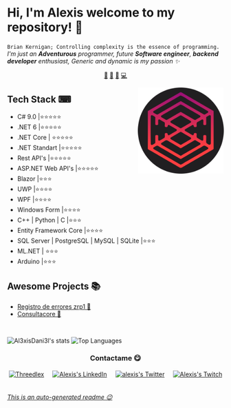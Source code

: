 # Hi, I'm Alexis welcome to my repository! 👋


`Brian Kernigan; Controlling complexity is the essence of programming.`<br><em> I'm just an **Adventurous** programmer, future **Software engineer**, **backend developer** enthusiast, Generic and dynamic is my passion ✨</em>


<p align="center">
<a href="https://github.com/Al3xisDani3l/Al3xisDani3l/blob/master/csharp.md">🦄</a>
<a href="https://github.com/Al3xisDani3l/Al3xisDani3l/blob/master/tools.md">🔧</a>
<a href="https://github.com/Al3xisDani3l/Al3xisDani3l/blob/master/ai.md">🤖</a>
<a href="https://github.com/Al3xisDani3l/Al3xisDani3l/blob/master/backend.md">💻</a>
</p>


<a href="https://twitter.com/Al3xisDani3l">
<img align="right" height="auto" width="200" src="https://github.com/Al3xisDani3l/Al3xisDani3l/raw/master/img/Threedlex.png"/>
</a>


## Tech Stack ⌨
- C# 9.0 |⭐⭐⭐⭐⭐
- .NET 6 |⭐⭐⭐⭐⭐ 
- .NET Core | ⭐⭐⭐⭐⭐
- .NET Standart |⭐⭐⭐⭐⭐
- Rest API's |⭐⭐⭐⭐⭐
- ASP.NET Web API's |⭐⭐⭐⭐⭐
- Blazor |⭐⭐⭐
- UWP |⭐⭐⭐⭐
- WPF |⭐⭐⭐⭐
- Windows Form |⭐⭐⭐⭐
- C++ | Python | C |⭐⭐⭐
- Entity Framework Core |⭐⭐⭐⭐
- SQL Server | PostgreSQL | MySQL |  SQLite |⭐⭐⭐
- ML.NET | ⭐⭐⭐
- Arduino |⭐⭐⭐


## Awesome Projects 📚
- [Registro de errores zrp1  🦄](https://github.com/Al3xisDani3l/Registro-de-errores-ZRP1) 
- [Consultacore  🦄](https://github.com/Al3xisDani3l/ConsultaCore) 



<br>

<a><img height="150em" alt="Al3xisDani3l's stats" src="https://github-readme-stats.vercel.app/api?username=Al3xisDani3l&theme=vue-dark&show_icons=true"/>
<img height="150em" alt="Top Languages" src="https://github-readme-stats.vercel.app/api/top-langs/?username=Al3xisDani3l&theme=vue-dark&layout=compact&hide=html"/>
</a>


<div align="center">
<h3 align="center">Contactame 😋</h3>
</div>
<p align="center">
<a href="https://www.facebook.com/Threedlex" target="blank">
<img align="center" width="30px" alt="Threedlex" src="https://www.vectorlogo.zone/logos/facebook/facebook-official.svg"/></a> &nbsp; &nbsp;
<a href="www.linkedin.com/in/Al3xisDani3l/" target="blank">
<img align="center" width="30px" alt="Alexis's LinkedIn" src="https://www.vectorlogo.zone/logos/linkedin/linkedin-icon.svg"/></a> &nbsp; &nbsp;
<a href="https://twitter.com/Al3xisDani3l" target="blank">
<img align="center" width="30px" alt="alexis's Twitter" src="https://www.vectorlogo.zone/logos/twitter/twitter-official.svg"/></a> &nbsp; &nbsp;
<a href="https://www.twitch.tv/Al3xisDani3l" target="blank">
<img align="center" width="30px" alt="Alexis's Twitch" src="https://www.vectorlogo.zone/logos/twitch/twitch-icon.svg"/></a> &nbsp; &nbsp;

</p>


###### [This is an auto-generated readme 😉](https://github.com/HectorPulido/HectorPulido/tree/master/ReadmeGenerator)

